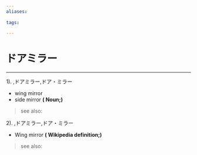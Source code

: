 ```yaml
---
aliases:
    
tags:
    
---
```


# ドアミラー
---
1).
,ドアミラー,ドア・ミラー

- wing mirror
- side mirror
**( Noun;)**
> see also: 
            
2).
,ドアミラー,ドア・ミラー

- Wing mirror
**( Wikipedia definition;)**
> see also: 
            